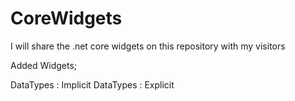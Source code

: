 # CoreWidgets
I will share the .net core widgets on this repository with my visitors

Added Widgets;

DataTypes : Implicit
DataTypes : Explicit



